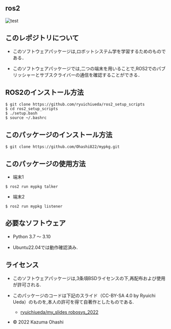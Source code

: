 ## ros2

![test](https://github.com/Ohashi822/mypkg/actions/workflows/test.yml/badge.svg)

## このレポジトリについて
* このソフトウェアパッケージは,ロボットシステム学を学習するためのものである．

* このソフトウェアパッケージでは,二つの端末を用いることで,ROS2でのパブリッシャーとサブスクライバーの通信を確認することができる．

## ROS2のインストール方法
```
$ git clone https://github.com/ryuichiueda/ros2_setup_scripts
$ cd ros2_setup_scripts
$ ./setup.bash
$ source ~/.bashrc
```

## このパッケージのインストール方法
```
$ git clone https://github.com/Ohashi822/mypkg.git
```
## このパッケージの使用方法
 * 端末1
 ```
 $ ros2 run mypkg talker 
 ```
 * 端末2
 ```
 $ ros2 run mypkg listener
 ```

## 必要なソフトウェア
* Python 3.7 ～ 3.10

* Ubuntu22.04では動作確認済み.

## ライセンス
* このソフトウェアパッケージは,3条項BSDライセンスの下,再配布および使用が許可される.

* このパッケージのコードは下記のスライド（CC-BY-SA 4.0 by Ryuichi Ueda）のものを,本人の許可を得て自著作としたものである.
  * [ryuichiueda/my_slides robosys_2022](https://github.com/ryuichiueda/my_slides/tree/master/robosys_2022)

* © 2022 Kazuma Ohashi
